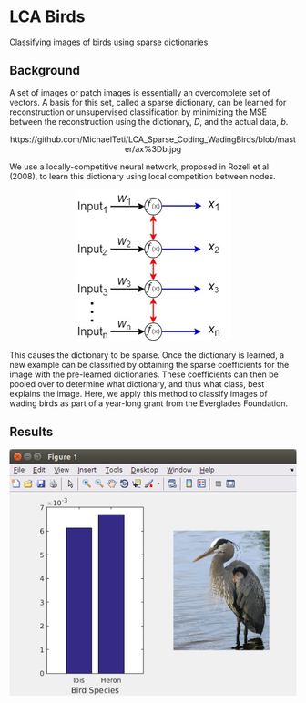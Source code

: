 # LCA Birds
Classifying images of birds using sparse dictionaries. 

## Background
A set of images or patch images is essentially an overcomplete set of vectors. A basis for this set, called a sparse dictionary, can be learned for reconstruction or unsupervised classification by minimizing the MSE between the reconstruction using the dictionary, *D*, and the actual data, *b*.

<p align="center">
  https://github.com/MichaelTeti/LCA_Sparse_Coding_WadingBirds/blob/master/ax%3Db.jpg
</p>

We use a locally-competitive neural network, proposed in Rozell et al (2008), to learn this dictionary using local competition between nodes.

<div style="text-align:center"><img src ="https://github.com/MichaelTeti/LCA_Sparse_Coding_WadingBirds/blob/master/LCA1.jpg" /></div>

This causes the dictionary to be sparse. Once the dictionary is learned, a new example can be classified by obtaining the sparse coefficients for the image with the pre-learned dictionaries. These coefficients can then be pooled over to determine what dictionary, and thus what class, best explains the image. Here, we apply this method to classify images of wading birds as part of a year-long grant from the Everglades Foundation.  

## Results
![alt tag](https://github.com/MichaelTeti/LCA_Sparse_Coding_WadingBirds/blob/master/bargraph.png)
